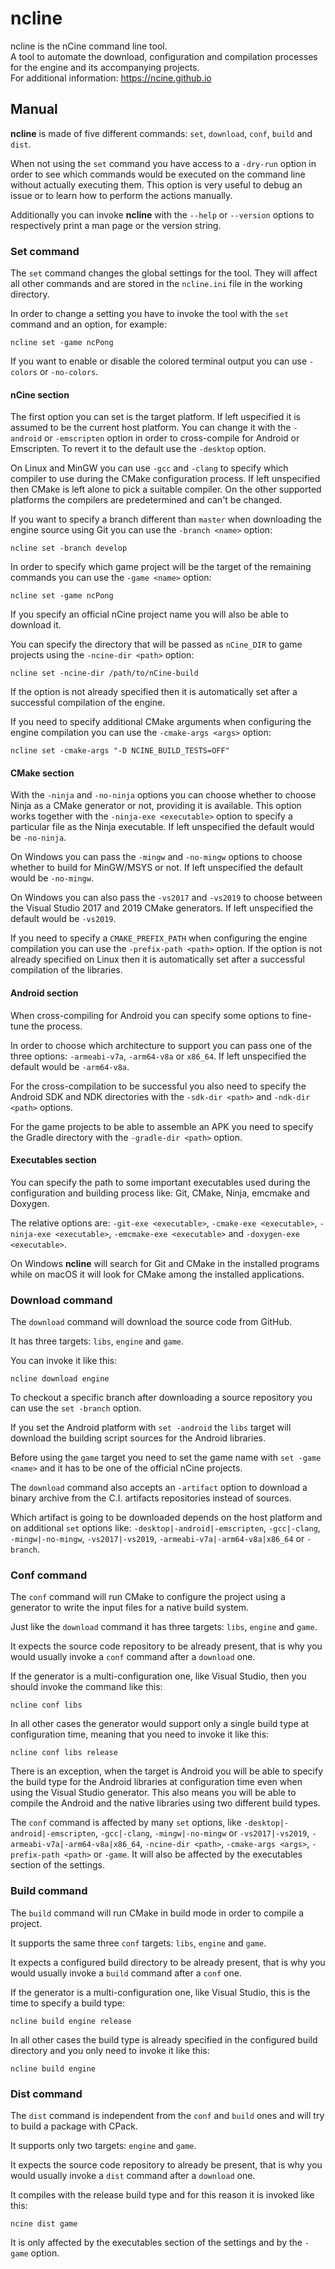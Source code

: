# ncline
ncline is the nCine command line tool.  
A tool to automate the download, configuration and compilation processes for the engine and its accompanying projects.  
For additional information: https://ncine.github.io

## Manual

**ncline** is made of five different commands: `set`, `download`, `conf`, `build` and `dist`.

When not using the `set` command you have access to a `-dry-run` option in order to see which commands would be executed on the command line without actually executing them.
This option is very useful to debug an issue or to learn how to perform the actions manually.

Additionally you can invoke **ncline** with the `--help` or `--version` options to respectively print a man page or the version string.

### Set command

The `set` command changes the global settings for the tool. They will affect all other commands and are stored in the `ncline.ini` file in the working directory.

In order to change a setting you have to invoke the tool with the `set` command and an option, for example:

	ncline set -game ncPong

If you want to enable or disable the colored terminal output you can use `-colors` or `-no-colors`.

#### nCine section

The first option you can set is the target platform. If left uspecified it is assumed to be the current host platform.
You can change it with the `-android` or `-emscripten` option in order to cross-compile for Android or Emscripten.
To revert it to the default use the `-desktop` option.

On Linux and MinGW you can use `-gcc` and `-clang` to specify which compiler to use during the CMake configuration process.
If left unspecified then CMake is left alone to pick a suitable compiler.
On the other supported platforms the compilers are predetermined and can't be changed.

If you want to specify a branch different than `master` when downloading the engine source using Git you can use the `-branch <name>` option:

	ncline set -branch develop

In order to specify which game project will be the target of the remaining commands you can use the `-game <name>` option:

	ncline set -game ncPong

If you specify an official nCine project name you will also be able to download it.

You can specify the directory that will be passed as `nCine_DIR` to game projects using the `-ncine-dir <path>` option:

	ncline set -ncine-dir /path/to/nCine-build

If the option is not already specified then it is automatically set after a successful compilation of the engine.

If you need to specify additional CMake arguments when configuring the engine compilation you can use the `-cmake-args <args>` option:

	ncline set -cmake-args "-D NCINE_BUILD_TESTS=OFF"

#### CMake section

With the `-ninja` and `-no-ninja` options you can choose whether to choose Ninja as a CMake generator or not, providing it is available.
This option works together with the `-ninja-exe <executable>` option to specify a particular file as the Ninja executable.
If left unspecified the default would be `-no-ninja`.

On Windows you can pass the `-mingw` and `-no-mingw` options to choose whether to build for MinGW/MSYS or not.
If left unspecified the default would be `-no-mingw`.

On Windows you can also pass the `-vs2017` and `-vs2019` to choose between the Visual Studio 2017 and 2019 CMake generators.
If left unspecified the default would be `-vs2019`.

If you need to specify a `CMAKE_PREFIX_PATH` when configuring the engine compilation you can use the `-prefix-path <path>` option.
If the option is not already specified on Linux then it is automatically set after a successful compilation of the libraries.

#### Android section

When cross-compiling for Android you can specify some options to fine-tune the process.

In order to choose which architecture to support you can pass one of the three options: `-armeabi-v7a`, `-arm64-v8a` or `x86_64`.
If left unspecified the default would be `-arm64-v8a`.

For the cross-compilation to be successful you also need to specify the Android SDK and NDK directories with the `-sdk-dir <path>` and `-ndk-dir <path>` options.

For the game projects to be able to assemble an APK you need to specify the Gradle directory with the `-gradle-dir <path>` option.

#### Executables section

You can specify the path to some important executables used during the configuration and building process like: Git, CMake, Ninja, emcmake and Doxygen.

The relative options are: `-git-exe <executable>`, `-cmake-exe <executable>`, `-ninja-exe <executable>`, `-emcmake-exe <executable>` and `-doxygen-exe <executable>`.

On Windows **ncline** will search for Git and CMake in the installed programs while on macOS it will look for CMake among the installed applications.

### Download command

The `download` command will download the source code from GitHub.

It has three targets: `libs`, `engine` and `game`.

You can invoke it like this:

	ncline download engine

To checkout a specific branch after downloading a source repository you can use the `set -branch` option.

If you set the Android platform with `set -android` the `libs` target will download the building script sources for the Android libraries.

Before using the `game` target you need to set the game name with `set -game <name>` and it has to be one of the official nCine projects.

The `download` command also accepts an `-artifact` option to download a binary archive from the C.I. artifacts repositories instead of sources.

Which artifact is going to be downloaded depends on the host platform and on additional `set` options like: `-desktop|-android|-emscripten`, `-gcc|-clang`, `-mingw|-no-mingw`, `-vs2017|-vs2019`, `-armeabi-v7a|-arm64-v8a|x86_64` or `-branch`.

### Conf command

The `conf` command will run CMake to configure the project using a generator to write the input files for a native build system.

Just like the `download` command it has three targets: `libs`, `engine` and `game`.

It expects the source code repository to be already present, that is why you would usually invoke a `conf` command after a `download` one.

If the generator is a multi-configuration one, like Visual Studio, then you should invoke the command like this:

	ncline conf libs

In all other cases the generator would support only a single build type at configuration time, meaning that you need to invoke it like this:

	ncline conf libs release

There is an exception, when the target is Android you will be able to specify the build type for the Android libraries at configuration time even when using the Visual Studio generator.
This also means you will be able to compile the Android and the native libraries using two different build types.

The `conf` command is affected by many `set` options, like `-desktop|-android|-emscripten`, `-gcc|-clang`, `-mingw|-no-mingw` or `-vs2017|-vs2019`, `-armeabi-v7a|-arm64-v8a|x86_64`, `-ncine-dir <path>`, `-cmake-args <args>`, `-prefix-path <path>` or `-game`.
It will also be affected by the executables section of the settings.

### Build command

The `build` command will run CMake in build mode in order to compile a project.

It supports the same three `conf` targets: `libs`, `engine` and `game`.

It expects a configured build directory to be already present, that is why you would usually invoke a `build` command after a `conf` one.

If the generator is a multi-configuration one, like Visual Studio, this is the time to specify a build type:

	ncline build engine release

In all other cases the build type is already specified in the configured build directory and you only need to invoke it like this:

	ncline build engine

### Dist command

The `dist` command is independent from the `conf` and `build` ones and will try to build a package with CPack.

It supports only two targets: `engine` and `game`.

It expects the source code repository to already be present, that is why you would usually invoke a `dist` command after a `download` one.

It compiles with the release build type and for this reason it is invoked like this:

	ncine dist game

It is only affected by the executables section of the settings and by the `-game` option.
